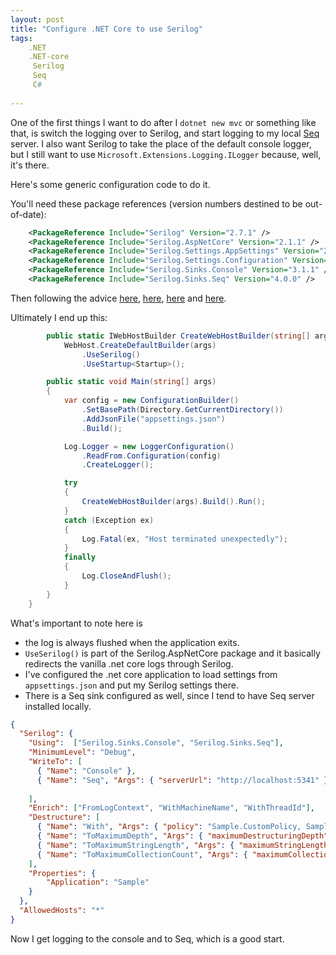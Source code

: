 ```yaml
---
layout: post
title: "Configure .NET Core to use Serilog"
tags:
    .NET
    .NET-core
     Serilog
     Seq
     C#
    
---
```

One of the first things I want to do after I `dotnet new mvc` or something like that, is switch the logging over to Serilog, and start logging to my local [Seq](https://getseq.net/) server. I also want Serilog to take the place of the default console logger, but I still want to use `Microsoft.Extensions.Logging.ILogger` because, well, it's there. 

Here's some generic configuration code to do it. 

You'll need these package references (version numbers destined to be out-of-date): 
~~~ xml
    <PackageReference Include="Serilog" Version="2.7.1" />
    <PackageReference Include="Serilog.AspNetCore" Version="2.1.1" />
    <PackageReference Include="Serilog.Settings.AppSettings" Version="2.1.2" />
    <PackageReference Include="Serilog.Settings.Configuration" Version="2.6.1" />
    <PackageReference Include="Serilog.Sinks.Console" Version="3.1.1" />
    <PackageReference Include="Serilog.Sinks.Seq" Version="4.0.0" />
~~~

Then following the advice [here](https://github.com/serilog/serilog), [here](https://github.com/serilog/serilog-aspnetcore), [here](https://github.com/serilog/serilog-settings-configuration) and [here](https://github.com/serilog/serilog-sinks-seq). 

Ultimately I end up this:

~~~ csharp
        public static IWebHostBuilder CreateWebHostBuilder(string[] args) =>
            WebHost.CreateDefaultBuilder(args)
                .UseSerilog()
                .UseStartup<Startup>();

        public static void Main(string[] args)
        {
            var config = new ConfigurationBuilder()
                .SetBasePath(Directory.GetCurrentDirectory())
                .AddJsonFile("appsettings.json")
                .Build();

            Log.Logger = new LoggerConfiguration()
                .ReadFrom.Configuration(config)
                .CreateLogger();

            try
            {
                CreateWebHostBuilder(args).Build().Run();
            }
            catch (Exception ex)
            {
                Log.Fatal(ex, "Host terminated unexpectedly");
            }
            finally
            {
                Log.CloseAndFlush();
            }
        }
    }
~~~

What's important to note here is
 - the log is always flushed when the application exits. 
 - `UseSerilog()` is part of the Serilog.AspNetCore package and it basically redirects the vanilla .net core logs through Serilog. 
 - I've configured the .net core application to load settings from `appsettings.json` and put my Serilog settings there. 
 - There is a Seq sink configured as well, since I tend to have Seq server installed locally. 

~~~ json
{
  "Serilog": {
    "Using":  ["Serilog.Sinks.Console", "Serilog.Sinks.Seq"],
    "MinimumLevel": "Debug",
    "WriteTo": [
      { "Name": "Console" },
      { "Name": "Seq", "Args": { "serverUrl": "http://localhost:5341" } }
      
    ],
    "Enrich": ["FromLogContext", "WithMachineName", "WithThreadId"],
    "Destructure": [
      { "Name": "With", "Args": { "policy": "Sample.CustomPolicy, Sample" } },
      { "Name": "ToMaximumDepth", "Args": { "maximumDestructuringDepth": 4 } },
      { "Name": "ToMaximumStringLength", "Args": { "maximumStringLength": 100 } },
      { "Name": "ToMaximumCollectionCount", "Args": { "maximumCollectionCount": 10 } }
    ],
    "Properties": {
		"Application": "Sample"
    }
  },
  "AllowedHosts": "*"
}
~~~

Now I get logging to the console and to Seq, which is a good start. 